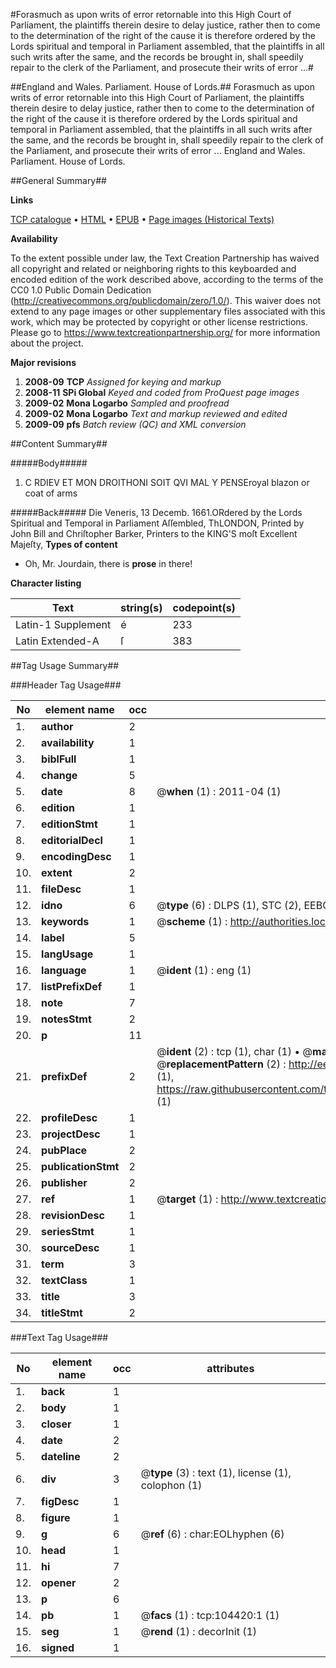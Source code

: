 #Forasmuch as upon writs of error retornable into this High Court of Parliament, the plaintiffs therein desire to delay justice, rather then to come to the determination of the right of the cause it is therefore ordered by the Lords spiritual and temporal in Parliament assembled, that the plaintiffs in all such writs after the same, and the records be brought in, shall speedily repair to the clerk of the Parliament, and prosecute their writs of error ...#

##England and Wales. Parliament. House of Lords.##
Forasmuch as upon writs of error retornable into this High Court of Parliament, the plaintiffs therein desire to delay justice, rather then to come to the determination of the right of the cause it is therefore ordered by the Lords spiritual and temporal in Parliament assembled, that the plaintiffs in all such writs after the same, and the records be brought in, shall speedily repair to the clerk of the Parliament, and prosecute their writs of error ...
England and Wales. Parliament. House of Lords.

##General Summary##

**Links**

[TCP catalogue](http://www.ota.ox.ac.uk/tcp/)  • 
[HTML](http://tei.it.ox.ac.uk/tcp/Texts-HTML/free/A38/A38306.html)  • 
[EPUB](http://tei.it.ox.ac.uk/tcp/Texts-EPUB/free/A38/A38306.epub) • 
[Page images (Historical Texts)](https://historicaltexts.jisc.ac.uk/eebo-15691419e)

**Availability**

To the extent possible under law, the Text Creation Partnership has waived all copyright and related or neighboring rights to this keyboarded and encoded edition of the work described above, according to the terms of the CC0 1.0 Public Domain Dedication (http://creativecommons.org/publicdomain/zero/1.0/). This waiver does not extend to any page images or other supplementary files associated with this work, which may be protected by copyright or other license restrictions. Please go to https://www.textcreationpartnership.org/ for more information about the project.

**Major revisions**

1. __2008-09__ __TCP__ *Assigned for keying and markup*
1. __2008-11__ __SPi Global__ *Keyed and coded from ProQuest page images*
1. __2009-02__ __Mona Logarbo__ *Sampled and proofread*
1. __2009-02__ __Mona Logarbo__ *Text and markup reviewed and edited*
1. __2009-09__ __pfs__ *Batch review (QC) and XML conversion*

##Content Summary##

#####Body#####

1. C RDIEV ET MON DROITHONI SOIT QVI MAL Y PENSEroyal blazon or coat of arms

#####Back#####
Die Veneris, 13 Decemb. 1661.ORdered by the Lords Spiritual and Temporal in Parliament Aſſembled, ThLONDON, Printed by John Bill and Chriſtopher Barker, Printers to the KING'S moſt Excellent Majeſty, 
**Types of content**

  * Oh, Mr. Jourdain, there is **prose** in there!

**Character listing**


|Text|string(s)|codepoint(s)|
|---|---|---|
|Latin-1 Supplement|é|233|
|Latin Extended-A|ſ|383|

##Tag Usage Summary##

###Header Tag Usage###

|No|element name|occ|attributes|
|---|---|---|---|
|1.|__author__|2||
|2.|__availability__|1||
|3.|__biblFull__|1||
|4.|__change__|5||
|5.|__date__|8| @__when__ (1) : 2011-04 (1)|
|6.|__edition__|1||
|7.|__editionStmt__|1||
|8.|__editorialDecl__|1||
|9.|__encodingDesc__|1||
|10.|__extent__|2||
|11.|__fileDesc__|1||
|12.|__idno__|6| @__type__ (6) : DLPS (1), STC (2), EEBO-CITATION (1), OCLC (1), VID (1)|
|13.|__keywords__|1| @__scheme__ (1) : http://authorities.loc.gov/ (1)|
|14.|__label__|5||
|15.|__langUsage__|1||
|16.|__language__|1| @__ident__ (1) : eng (1)|
|17.|__listPrefixDef__|1||
|18.|__note__|7||
|19.|__notesStmt__|2||
|20.|__p__|11||
|21.|__prefixDef__|2| @__ident__ (2) : tcp (1), char (1)  •  @__matchPattern__ (2) : ([0-9\-]+):([0-9IVX]+) (1), (.+) (1)  •  @__replacementPattern__ (2) : http://eebo.chadwyck.com/downloadtiff?vid=$1&page=$2 (1), https://raw.githubusercontent.com/textcreationpartnership/Texts/master/tcpchars.xml#$1 (1)|
|22.|__profileDesc__|1||
|23.|__projectDesc__|1||
|24.|__pubPlace__|2||
|25.|__publicationStmt__|2||
|26.|__publisher__|2||
|27.|__ref__|1| @__target__ (1) : http://www.textcreationpartnership.org/docs/. (1)|
|28.|__revisionDesc__|1||
|29.|__seriesStmt__|1||
|30.|__sourceDesc__|1||
|31.|__term__|3||
|32.|__textClass__|1||
|33.|__title__|3||
|34.|__titleStmt__|2||


###Text Tag Usage###

|No|element name|occ|attributes|
|---|---|---|---|
|1.|__back__|1||
|2.|__body__|1||
|3.|__closer__|1||
|4.|__date__|2||
|5.|__dateline__|2||
|6.|__div__|3| @__type__ (3) : text (1), license (1), colophon (1)|
|7.|__figDesc__|1||
|8.|__figure__|1||
|9.|__g__|6| @__ref__ (6) : char:EOLhyphen (6)|
|10.|__head__|1||
|11.|__hi__|7||
|12.|__opener__|2||
|13.|__p__|6||
|14.|__pb__|1| @__facs__ (1) : tcp:104420:1 (1)|
|15.|__seg__|1| @__rend__ (1) : decorInit (1)|
|16.|__signed__|1||
